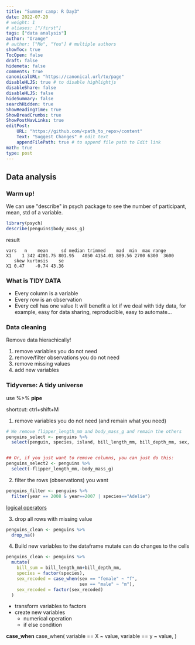 ```yaml
---
title: "Summer camp: R Day3"
date: 2022-07-20
# weight: 1
# aliases: ["/first"]
tags: ["data analysis"]
author: "Orange"
# author: ["Me", "You"] # multiple authors
showToc: true
TocOpen: false
draft: false
hidemeta: false
comments: true
canonicalURL: "https://canonical.url/to/page"
disableHLJS: true # to disable highlightjs
disableShare: false
disableHLJS: false
hideSummary: false
searchHidden: true
ShowReadingTime: true
ShowBreadCrumbs: true
ShowPostNavLinks: true
editPost:
    URL: "https://github.com/<path_to_repo>/content"
    Text: "Suggest Changes" # edit text
    appendFilePath: true # to append file path to Edit link
math: true
type: post
---
```



## Data analysis
### Warm up! 
We can use "describe" in psych package to see the number of participant, mean, std of a variable.

```r
library(psych)
describe(penguins$body_mass_g)
```

result
```
vars   n    mean     sd median trimmed    mad  min  max range
X1    1 342 4201.75 801.95   4050 4154.01 889.56 2700 6300  3600
   skew kurtosis    se
X1 0.47    -0.74 43.36
```

### What is TIDY DATA
* Every column is a variable
* Every row is an observation
* Every cell has one value
It will benefit a lot if we deal with tidy data, for example, easy for data sharing, reproducible, easy to automate...

### Data cleaning
Remove data hierachically!
1. remove variables you do not need
2. remove/filter observations you do not need
3. remove missing values
4. add new variables


### Tidyverse: A tidy universe
use %>% **pipe**

shortcut: ctrl+shift+M

1. remove variables you do not need (and remain what you need)

```r
# We remove flipper_length_mm and body_mass_g and remain the others
penguins_select <- penguins %>% 
  select(penguin, species, island, bill_length_mm, bill_depth_mm, sex, year)


## Or, if you just want to remove columns, you can just do this:
penguins_select2 <- penguins %>% 
  select(-flipper_length_mm,-body_mass_g)


```



2. filter the rows (observations) you want

```r
penguins_filter <- penguins %>% 
  filter(year == 2008 & year==2007 | species=="Adelie")


```
[logical operators](https://www.tutorialspoint.com/r/r_operators.htm)

3. drop all rows with missing value

```r
penguins_clean <- penguins %>% 
  drop_na()
```

4. Build new variables to the dataframe
mutate can do changes to the cells
```r
penguins_clean <- penguins %>% 
  mutate(
    bill_sum = bill_length_mm+bill_depth_mm,
    species = factor(species),
    sex_recoded = case_when(sex == "female" ~ "f",
                            sex == "male" ~ "m"),
    sex_recoded = factor(sex_recoded)
  )

```
* transform variables to factors
* create new variables 
  * numerical operation
  * if else condition

**case_when**
    case_when(
        variable == X ~ value,
        variable == y ~ value,
    )
